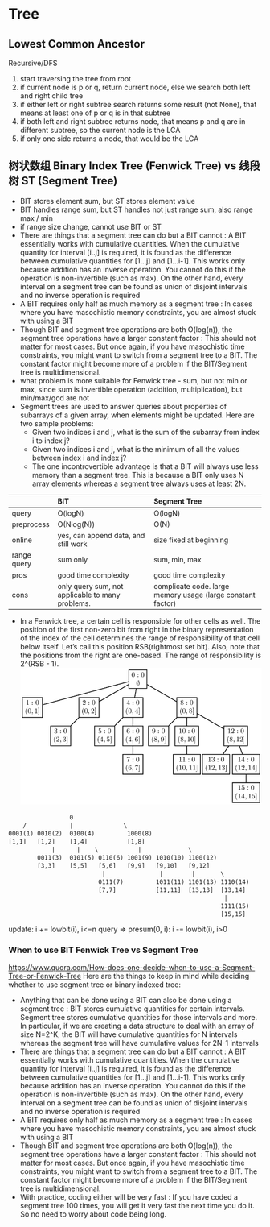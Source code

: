 # Tree

## Lowest Common Ancestor
Recursive/DFS
1. start traversing the tree from root
2. if current node is p or q, return current node, else we search both left and right child tree
3. if either left or right subtree search returns some result (not None), that means at least one of p or q is in that subtree
4. if both left and right subtree returns node, that means p and q are in different subtree, so the current node is the LCA
5. if only one side returns a node, that would be the LCA

## 树状数组 Binary Index Tree (Fenwick Tree) vs 线段树 ST (Segment Tree)
* BIT stores element sum, but ST stores element value
* BIT handles range sum, but ST handles not just range sum, also range max / min
* if range size change, cannot use BIT or ST
* There are things that a segment tree can do but a BIT cannot : A BIT essentially works with cumulative quantities. When the cumulative quantity for interval [i..j] is required, it is found as the difference between cumulative quantities for [1...j] and [1...i-1]. This works only because addition has an inverse operation. You cannot do this if the operation is non-invertible (such as max). On the other hand, every interval on a segment tree can be found as union of disjoint intervals and no inverse operation is required
* A BIT requires only half as much memory as a segment tree : In cases where you have masochistic memory constraints, you are almost stuck with using a BIT
* Though BIT and segment tree operations are both O(log(n)), the segment tree operations have a larger constant factor : This should not matter for most cases. But once again, if you have masochistic time constraints, you might want to switch from a segment tree to a BIT. The constant factor might become more of a problem if the BIT/Segment tree is multidimensional.
* what problem is more suitable for Fenwick tree - sum, but not min or max, since sum is invertible operation (addition, multiplication), but min/max/gcd are not
* Segment trees are used to answer queries about properties of subarrays of a given array, when elements might be updated. Here are two sample problems:
  - Given two indices i and j, what is the sum of the subarray from index i to index j?
  - Given two indices i and j, what is the minimum of all the values between index i and index j?
  - The one incontrovertible advantage is that a BIT will always use less memory than a segment tree. This is because a BIT only uses N array elements whereas a segment tree always uses at least 2N.

|             | BIT                                              | Segment Tree                                                |
|:------------|:-------------------------------------------------|:------------------------------------------------------------|
| query       | O(logN)                                          | O(logN)                                                     |
| preprocess  | O(Nlog(N))                                       | O(N)                                                        |
| online      | yes, can append data, and still work             | size fixed at beginning                                     |
| range query | sum only                                         | sum, min, max                                               |
| pros        | good time complexity                             | good time complexity                                        |
| cons        | only query sum, not applicable to many problems. | complicate code. large memory usage (large constant factor) |


* In a Fenwick tree, a certain cell is responsible for other cells as well. The position of the first non-zero bit from right in the binary representation of the index of the cell determines the range of responsibility of that cell below itself. Let’s call this position RSB(rightmost set bit). Also, note that the positions from the right are one-based. The range of responsibility is 2^(RSB - 1).
![Fenwick Tree](img/fenwick_tree.png)
```
                 0
	/		     |              \
0001(1) 0010(2)  0100(4)         1000(8)
[1,1]   [1,2]    [1,4]           [1,8]
            |      |    \           |             \
        0011(3)  0101(5) 0110(6) 1001(9) 1010(10) 1100(12)
        [3,3]    [5,5]   [5,6]   [9,9]   [9,10]   [9,12]
		                  |               |        |       \
			    		 0111(7)         1011(11) 1101(13) 1110(14)
						 [7,7]           [11,11]  [13,13]  [13,14]
						                                    |
						    							   1111(15)
						 								   [15,15]
```
update:
	i += lowbit(i), i<=n
query => presum(0, i):
	i -= lowbit(i), i>0

### When to use BIT Fenwick Tree vs Segment Tree
https://www.quora.com/How-does-one-decide-when-to-use-a-Segment-Tree-or-Fenwick-Tree
Here are the things to keep in mind while deciding whether to use segment tree or binary indexed tree:

- Anything that can be done using a BIT can also be done using a segment tree : BIT stores cumulative quantities for certain intervals. Segment tree stores cumulative quantities for those intervals and more. In particular, if we are creating a data structure to deal with an array of size N=2^K, the BIT will have cumulative quantities for N intervals whereas the segment tree will have cumulative values for 2N-1 intervals
- There are things that a segment tree can do but a BIT cannot : A BIT essentially works with cumulative quantities. When the cumulative quantity for interval [i..j] is required, it is found as the difference between cumulative quantities for [1...j] and [1...i-1]. This works only because addition has an inverse operation. You cannot do this if the operation is non-invertible (such as max). On the other hand, every interval on a segment tree can be found as union of disjoint intervals and no inverse operation is required
- A BIT requires only half as much memory as a segment tree : In cases where you have masochistic memory constraints, you are almost stuck with using a BIT
- Though BIT and segment tree operations are both O(log(n)), the segment tree operations have a larger constant factor : This should not matter for most cases. But once again, if you have masochistic time constraints, you might want to switch from a segment tree to a BIT. The constant factor might become more of a problem if the BIT/Segment tree is multidimensional.
- With practice, coding either will be very fast : If you have coded a segment tree 100 times, you will get it very fast the next time you do it. So no need to worry about code being long.
